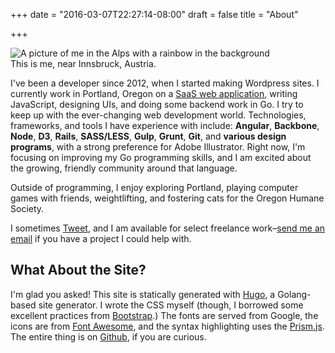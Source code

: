 +++
date = "2016-03-07T22:27:14-08:00"
draft = false
title = "About"

+++
<div class="pull-right inline-image">
  <img class="img-responsive" alt="A picture of me in the Alps with a rainbow in the background" src="/img/about-me-1.jpg" />
  <div class="caption-container">
    <div class="inline-image-caption">This is me, near Innsbruck, Austria.</div>
  </div>
</div>

I've been a developer since 2012, when I started making Wordpress sites. I currently work in Portland, Oregon on a [SaaS web application](https://radarfirst.com/), writing JavaScript, designing UIs, and doing some backend work in Go. I try to keep up with the ever-changing web development world. Technologies, frameworks, and tools I have experience with include: **Angular**, **Backbone**, **Node**, **D3**, **Rails**, **SASS/LESS**, **Gulp**, **Grunt**, **Git**, and **various design programs**, with a strong preference for Adobe Illustrator. Right now, I'm focusing on improving my Go programming skills, and I am excited about the growing, friendly community around that language.

Outside of programming, I enjoy exploring Portland, playing computer games with friends, weightlifting, and fostering cats for the Oregon Humane Society.

I sometimes [Tweet](https://twitter.com/lieblhan), and I am available for select freelance work–[send me an email](mailto:hanna.liebl@gmail.com?subject=Hello!) if you have a project I could help with.

## What About the Site?

I'm glad you asked! This site is statically generated with [Hugo](https://gohugo.io/), a Golang-based site generator. I wrote the CSS myself (though, I borrowed some excellent practices from [Bootstrap](http://getbootstrap.com).) The fonts are served from Google, the icons are from [Font Awesome](https://fortawesome.github.io/Font-Awesome/), and the syntax highlighting uses the [Prism.js](http://prismjs.com/). The entire thing is on [Github](https://github.com/hannaliebl/hannaliebl.com), if you are curious.
